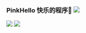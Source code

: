 <!--
**PinkHello/PinkHello** is a ✨ _special_ ✨ repository because its `README.md` (this file) appears on your GitHub profile.

Here are some ideas to get you started:

- 🔭 I’m currently working on ...
- 🌱 I’m currently learning ...
- 👯 I’m looking to collaborate on ...
- 🤔 I’m looking for help with ...
- 💬 Ask me about ...
- 📫 How to reach me: ...
- 😄 Pronouns: ...
- ⚡ Fun fact: ...
-->

### PinkHello 快乐的程序🐶   ![](https://views.whatilearened.today/views/github/pinkhello/pinkhello.svg)

![](https://github-readme-stats.vercel.app/api?username=pinkhello&show_icons=true&theme=vue&hide_border=true&line_height=20&locale=cn)
![](https://github-readme-stats.vercel.app/api/top-langs/?username=pinkhello&layout=compact)



